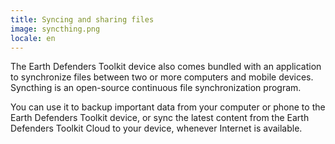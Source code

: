 ```yaml
---
title: Syncing and sharing files
image: syncthing.png
locale: en
---
```


The Earth Defenders Toolkit device also comes bundled with an application to synchronize files between two or more computers and mobile devices. Syncthing is an open-source continuous file synchronization program.

You can use it to backup important data from your computer or phone to the Earth Defenders Toolkit device, or sync the latest content from the <app-button :inline="true" localUrl=":8086/">Earth Defenders Toolkit Cloud</app-button> to your device, whenever Internet is available.

<app-button :color="true" target="_self" link="apps/syncthing" text="Download Syncthing"></app-button>

<app-button localUrl=":8082" text="Use Syncthing"></app-button>
